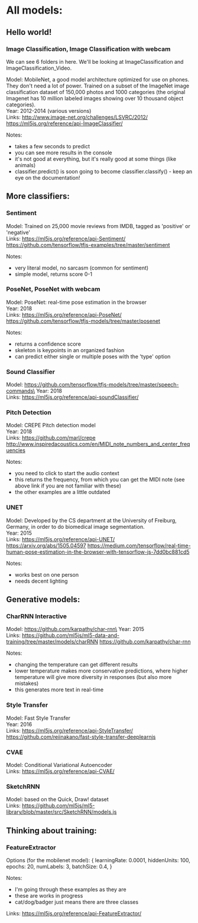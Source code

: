 # All models:

## Hello world!

### Image Classification, Image Classification with webcam

We can see 6 folders in here. We'll be looking at ImageClassification and ImageClassification_Video.

Model: MobileNet, a good model architecture optimized for use on phones. They don't need a lot of power. Trained on a subset of the ImageNet image classification dataset of 150,000 photos and 1000 categories (the original Imagenet has 10 million labeled images showing over 10 thousand object categories).\
Year: 2012-2014 (various versions)\
Links:
http://www.image-net.org/challenges/LSVRC/2012/
https://ml5js.org/reference/api-ImageClassifier/

Notes:
* takes a few seconds to predict
* you can see more results in the console
* it's not good at everything, but it's really good at some things (like animals)
* classifier.predict() is soon going to become classifier.classify() - keep an eye on the documentation!

## More classifiers:

### Sentiment

Model: Trained on 25,000 movie reviews from IMDB, tagged as 'positive' or 'negative'\
Links:
https://ml5js.org/reference/api-Sentiment/
https://github.com/tensorflow/tfjs-examples/tree/master/sentiment

Notes:
* very literal model, no sarcasm (common for sentiment)
* simple model, returns score 0-1

### PoseNet, PoseNet with webcam

Model: PoseNet: real-time pose estimation in the browser\
Year: 2018\
Links:
https://ml5js.org/reference/api-PoseNet/
https://github.com/tensorflow/tfjs-models/tree/master/posenet

Notes:
* returns a confidence score
* skeleton is keypoints in an organized fashion 
* can predict either single or multiple poses with the 'type' option

### Sound Classifier

Model: https://github.com/tensorflow/tfjs-models/tree/master/speech-commands\
Year: 2018\
Links:
https://ml5js.org/reference/api-soundClassifier/

### Pitch Detection

Model: CREPE Pitch detection model\
Year: 2018\
Links:
https://github.com/marl/crepe
http://www.inspiredacoustics.com/en/MIDI_note_numbers_and_center_frequencies

Notes: 
* you need to click to start the audio context
* this returns the frequency, from which you can get the MIDI note (see above link if you are not familiar with these)
* the other examples are a little outdated

### UNET

Model: Developed by the CS department at the University of Freiburg, Germany, in order to do biomedical image segmentation.\
Year: 2015\
Links:
https://ml5js.org/reference/api-UNET/
https://arxiv.org/abs/1505.04597
https://medium.com/tensorflow/real-time-human-pose-estimation-in-the-browser-with-tensorflow-js-7dd0bc881cd5

Notes:
* works best on one person
* needs decent lighting 

## Generative models:

### CharRNN Interactive

Model: https://github.com/karpathy/char-rnn\
Year: 2015\
Links:
https://github.com/ml5js/ml5-data-and-training/tree/master/models/charRNN
https://github.com/karpathy/char-rnn

Notes:
* changing the temperature can get different results
* lower temperature makes more conservative predictions, where higher temperature will give more diversity in responses (but also more mistakes)
* this generates more text in real-time

### Style Transfer

Model: Fast Style Transfer\
Year: 2016\
Links:
https://ml5js.org/reference/api-StyleTransfer/
https://github.com/reiinakano/fast-style-transfer-deeplearnjs

### CVAE

Model: Conditional Variational Autoencoder\
Links:
https://ml5js.org/reference/api-CVAE/

### SketchRNN

Model: based on the Quick, Draw! dataset\
Links:
https://github.com/ml5js/ml5-library/blob/master/src/SketchRNN/models.js

## Thinking about training:

### FeatureExtractor

Options (for the mobilenet model):
{
  learningRate: 0.0001,
  hiddenUnits: 100,
  epochs: 20,
  numLabels: 3,
  batchSize: 0.4,
}

Notes:
* I'm going through these examples as they are
* these are works in progress
* cat/dog/badger just means there are three classes

Links:
https://ml5js.org/reference/api-FeatureExtractor/
